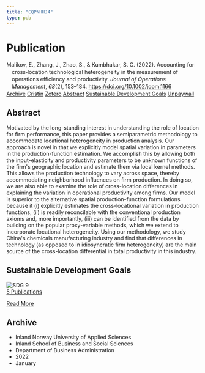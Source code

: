 ```yaml
---
title: "CQPNHHJ4"
type: pub
---
```

<h1>Publication</h1>
<article id="csl-bib-container-CQPNHHJ4" class="csl-bib-container">
  <div class="csl-bib-body" style="line-height: 1.35; padding-left: 1em; text-indent:-1em;">
  <div class="csl-entry">Malikov, E., Zhang, J., Zhao, S., &amp; Kumbhakar, S. C. (2022). Accounting for cross&#x2010;location technological heterogeneity in the measurement of operations efficiency and productivity. <i>Journal of Operations Management</i>, <i>68</i>(2), 153&#x2013;184. <a href="https://doi.org/10.1002/joom.1166">https://doi.org/10.1002/joom.1166</a></div>
</div>
  <div class="csl-bib-buttons">
    <a href="#taxonomy-article-CQPNHHJ4" class="csl-bib-button">Archive</a>
    <a href="https://app.cristin.no/results/show.jsf?id=1978794" alt="Cristin URL" class="csl-bib-button">Cristin</a>
    <a href="http://zotero.org/groups/5402882/items/CQPNHHJ4" alt="Zotero URL" class="csl-bib-button">Zotero</a>
    <a href="#abstract-article-CQPNHHJ4" class="csl-bib-button">Abstract</a>
    <a href="#sdg-article-CQPNHHJ4" class="csl-bib-button">Sustainable Development Goals</a>
    <a href="https://arxiv.org/pdf/2302.13430" class="csl-bib-button">Unpaywall</a>
  </div>
  <div id="csl-bib-meta-container-CQPNHHJ4"></div>
</article>
<div id="csl-bib-meta-CQPNHHJ4" class="csl-bib-meta">
  <article id="abstract-article-CQPNHHJ4" class="abstract-article">
    <h1>Abstract</h1>
    Motivated by the long-standing interest in understanding the role of location for firm performance, this paper provides a semiparametric methodology to accommodate locational heterogeneity in production analysis. Our approach is novel in that we explicitly model spatial variation in parameters in the production-function estimation. We accomplish this by allowing both the input-elasticity and productivity parameters to be unknown functions of the firm's geographic location and estimate them via local kernel methods. This allows the production technology to vary across space, thereby accommodating neighborhood influences on firm production. In doing so, we are also able to examine the role of cross-location differences in explaining the variation in operational productivity among firms. Our model is superior to the alternative spatial production-function formulations because it (i) explicitly estimates the cross-locational variation in production functions, (ii) is readily reconcilable with the conventional production axioms and, more importantly, (iii) can be identified from the data by building on the popular proxy-variable methods, which we extend to incorporate locational heterogeneity. Using our methodology, we study China's chemicals manufacturing industry and find that differences in technology (as opposed to in idiosyncratic firm heterogeneity) are the main source of the cross-location differential in total productivity in this industry.
  </article>
  <article id="sdg-article-CQPNHHJ4" class="sdg-article">
    <h1>Sustainable Development Goals</h1>
    <div class="sdg-container"><div id="sdg9" class="sdg"> <img src="{{< params subfolder >}}images/sdg/sdg09_en.png" class="image" alt="SDG 9"> <div class="sdg-overlay"> <a href="{{< params subfolder >}}en/archive/?sdg=9#archive" class="sdg-publication-count"><span>5</span> Publications</a> <p><a href="https://sdgs.un.org/goals/goal9" class="sdg-read-more">Read More</a></p> </div> </div></div>
  </article>
  <article id="taxonomy-article-CQPNHHJ4" class="taxonomy-article">
    <h1>Archive</h1>
    <ul>
      <li>Inland Norway University of Applied Sciences</li>
      <li>Inland School of Business and Social Sciences</li>
      <li>Department of Business Administration</li>
      <li>2022</li>
      <li>January</li>
    </ul>
  </article>
</div>
